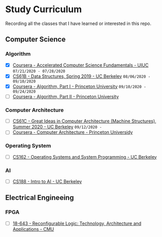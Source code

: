 # Study Curriculum

Recording all the classes that I have learned or interested in this repo.

## Computer Science

### Algorithm

- [x] [Coursera - Accelerated Computer Science Fundamentals - UIUC](https://www.coursera.org/specializations/cs-fundamentals) `07/21/2020 - 07/28/2020`
- [x] [CS61B - Data Structures, Spring 2019 - UC Berkeley](https://sp19.datastructur.es/) `08/06/2020 - 09/10/2020`
- [x] [Coursera - Algorithm, Part I - Princeton University](https://www.coursera.org/learn/algorithms-part1) `09/10/2020 - 09/24/2020`
- [ ] [Coursera - Algorithm, Part II - Princeton University](https://www.coursera.org/learn/algorithms-part2)

### Computer Architecture

- [ ] [CS61C - Great Ideas in Computer Architecture (Machine Structures), Summer 2020 - UC Berkeley](https://cs61c.org/su20/) `09/12/2020 - `
- [ ] [Coursera - Computer Architecture - Princeton Universidy](https://www.coursera.org/learn/comparch)

### Operating System
- [ ] [CS162 - Operating Systems and System Programming - UC Berkeley](https://cs162.eecs.berkeley.edu/)

### AI
- [ ] [CS188 - Intro to AI - UC Berkeley](http://ai.berkeley.edu/home.html)

## Electrical Engineeing

### FPGA
- [ ] [18-643 - Reconfigurable Logic: Technology, Architecture and Applications - CMU](http://users.ece.cmu.edu/~jhoe/doku/doku.php?id=18-643_reconfigurable_logic)
